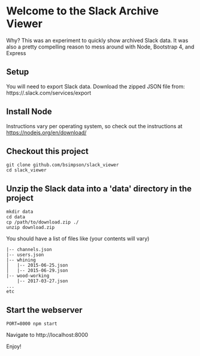 # Welcome to the Slack Archive Viewer

Why? This was an experiment to quickly show archived Slack data. It was also a pretty compelling reason
to mess around with Node, Bootstrap 4, and Express

## Setup

You will need to export Slack data. Download the zipped JSON file from:
https://<your-team-name>.slack.com/services/export

## Install Node

Instructions vary per operating system, so check out the instructions at https://nodejs.org/en/download/

## Checkout this project

```
git clone github.com/bsimpson/slack_viewer
cd slack_viewer
```

## Unzip the Slack data into a 'data' directory in the project

```
mkdir data
cd data
cp /path/to/download.zip ./
unzip download.zip
```

You should have a list of files like (your contents will vary)

```
|-- channels.json
|-- users.json
|-- whining
│   |-- 2015-06-25.json
│   |-- 2015-06-29.json
|-- wood-working
    |-- 2017-03-27.json
...
etc
```

## Start the webserver

```
PORT=8000 npm start
```

Navigate to http://localhost:8000

Enjoy!
